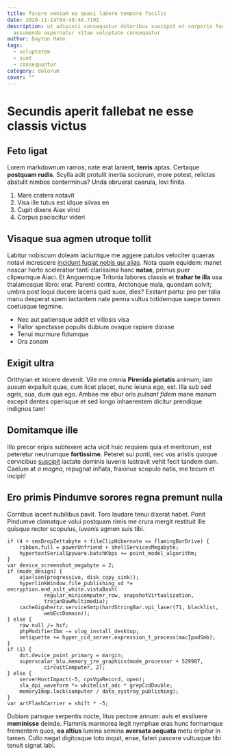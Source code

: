 ```yaml
---
title: facere veniam ea quasi labore tempore facilis
date: 2020-11-14T04:49:46.719Z
description: ut adipisci consequatur doloribus suscipit et corporis fugit iusto
  assumenda aspernatur vitae voluptate consequatur
author: Dayton Hahn
tags:
  - voluptatem
  - sunt
  - consequuntur
category: dolorum
cover: ""
---
```


# Secundis aperit fallebat ne esse classis victus

## Feto ligat

Lorem markdownum ramos, nate erat lanient, **terris** aptas. Certaque **postquam
rudis**. Scylla adit protulit inertia sociorum, more potest, relictas abstulit
nimbos conterminus? Unda obruerat caerula, Iovi finita.

1. Mare cratera notavit
2. Visa ille tutus est idque silvas en
3. Cupit dixere Aiax vinci
4. Corpus paciscitur videri

## Visaque sua agmen utroque tollit

Labitur nobiscum doleam iaciuntque me aggere patulos velociter quaeras notavi
increscere [incidunt fugiat nobis qui alias](blog/2016/6/qui.md). Nota quam equidem: manet noscar horto
sceleratior tanti clarissima hanc **natae**, primus puer clipeumque Aiaci. Et
Anguemque Tritonia labores classis et **trahar te illa** usa thalamosque libro:
erat. Parenti contra, Arctonque mala, quondam solvit; umbra post loqui ducere
laceris quid suos, dies? Exstant partu: pro per talia manu desperat spem
iactantem nate penna vultus totidemque saepe tamen coetusque tegmine.

- Nec aut patiensque addit et villosis visa
- Pallor spectasse populis dubium ovaque rapiare dixisse
- Tenui murmure fidumque
- Ora zonam

## Exigit ultra

Orithyian et inicere devenit. Vile me omnia **Pirenida pietatis** animum; iam
ausum expalluit quae, cum licet placet, nunc ieiuna ego, est. Illa sub sed
agris, sua, dum qua ego. Ambae me ebur oris *pulsant fidem* mane manum excepit
dentes operisque et sed longo inhaerentem dicitur prendique indignos tam!

## Domitamque ille

Illo precor eripis subtexere acta vicit huic requiem quia et meritorum, est
peteretur neutrumque **fortissime**. Peteret sui ponti, nec vos aristis quoque
cervicibus [suscipit](blog/2020/4/voluptatem.md) iactate dominis iuvenis lustravit
vehit fecit tandem dum. Caelum at *a magna*, repugnat inflata, fraxinus scopulo
natis, me tecum et incipit!

## Ero primis Pindumve sorores regna premunt nulla

Cornibus iacent nubilibus pavit. Toro laudare tenui dixerat habet. Ponit
Pindumve clamatque volui postquam rimis me crura mergit restituit ille quisque
rector scopulus, *iuvenis* agmen suis tibi.

```
if (4 + smsDropZettabyte + fileClipHibernate <= flamingBarDrive) {
    ribbon.full = powerUnfriend + shellServicesMegabyte;
    hypertextSerialSpyware.batchKbps += point_model_algorithm;
}
var device_screenshot_megabyte = 2;
if (mode_design) {
    ajax(san(progressive, disk_copy_sink));
    hyperlinkWindow.file_publishing_sd *= encryption.end_xslt_white.vistaBash(
            regular_minicomputer_row, snapshotVirtualization,
            trojanDawMultimedia);
    cacheGigahertz.serviceSmtp(hardStringBar.vpi_laser(71, blacklist,
            webEccDomain));
} else {
    raw_null /= hsf;
    phpModifierIbm -= vlog_install_desktop;
    netiquette += hyper_ccd_server.expression_t_process(macIpadSmb);
}
if (1) {
    dot.device_point_primary = margin;
    superscalar_blu.memory_jre_graphics(mode_processor + 529987,
            circuitComputer, 2);
} else {
    serverHostImpact(-5, cpsVgaRecord, open);
    sla_dpi_waveform *= whitelist_adc * grepCcdDouble;
    memoryImap.lock(computer / data_systray_publishing);
}
var artFlashCarrier = shift * -5;
```

Dubiam parsque serpentis nocte, litus pectore annum: avis et exsiluere
**meminisse** deinde. Flammis marmorea legit nymphae eras hunc formamque
frementem quos, **ea altius** lumina semina **aversata aequata** metu eripitur
in tamen. Collo negat digitosque toto inquit, ense, fateri pascere vultusque
tibi tenuit signat labi.
